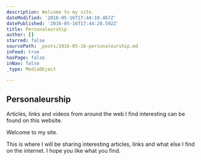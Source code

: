 ```yaml
---
description: Welcome to my site.
dateModified: '2016-05-16T17:44:10.467Z'
datePublished: '2016-05-16T17:44:20.592Z'
title: Personaleurship
author: []
starred: false
sourcePath: _posts/2016-05-16-personaleurship.md
inFeed: true
hasPage: false
inNav: false
_type: MediaObject

---
```

<article style=""><h1>Personaleurship</h1><p>Articles, links and videos from around the web I find interesting can be found on this website. </p></article>

> 

Welcome to my site.

This is where I will be sharing interesting articles, links and what else I find on the internet. I hope you like what you find.

>